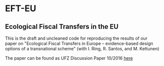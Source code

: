 # EFT-EU
## Ecological Fiscal Transfers in the EU

This is the draft and uncleaned code for reproducing the results of our paper on "Ecological Fiscal Transfers in Europe – evidence-based design options of a transnational scheme" (with I. Ring, R. Santos, and M. Kettunen)

The paper can be found as UFZ Discussion Paper 10/2016 [here](http://www.ufz.de/index.php?de=14487)
